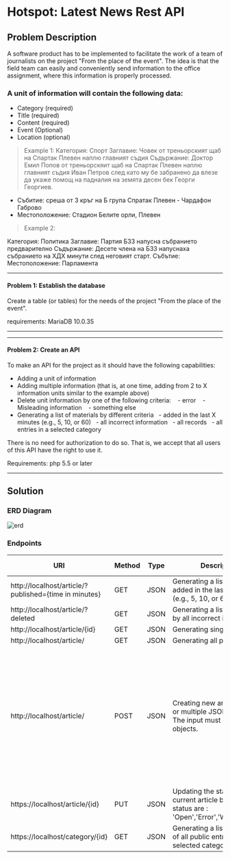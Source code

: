 # Hotspot: Latest News Rest API
## Problem Description
A software product has to be implemented to facilitate the work of a team of journalists on the project "From the place of the event".
The idea is that the field team can easily and conveniently send information to the office assignment, where this information is properly processed.

### A unit of information will contain the following data:
<ul>
  <li>Category (required)</li>
  <li>Title (required)</li>
  <li>Content (required)</li>
  <li>Event (Optional)</li>
  <li>Location (optional)</li>
</ul>

> Example 1:
 Категория: Спорт
 Заглавие: Човек от треньорският щаб на Спартак Плевен наплю главният съдия
Съдържание:
Доктор Емил Попов от треньорскяит щаб на Спартак Плевен наплю главният съдия Иван Петров след като му бе забранено да влезе да укаже помощ на падналия на земята десен бек Георги Георгиев.
 - Събитие: среша от 3 кръг на Б група Спратак Плевен - Чардафон Габрово
 - Местоположение: Стадион Белите орли, Плевен
 
 > Example 2:

Категория: Политика
Заглавие: Партия БЗЗ напусна събранието предварително
Съдържание: Десете члена на БЗЗ напуснаха събранието на ХДХ минути след неговият старт.
Събътие:
Местоположение: Парламента
 
 **************************************


#### Problem 1: Establish the database

Create a table (or tables) for the needs of the project "From the place of the event".

requirements: MariaDB 10.0.35


**************************************

*************************************
#### Problem 2: Create an API

To make an API for the project as it should have the following capabilities:

- Adding a unit of information
- Adding multiple information (that is, at one time, adding from 2 to X information units similar to the example above)
- Delete unit information by one of the following criteria:
   - error
   - Misleading information
   - something else
- Generating a list of materials by different criteria
  - added in the last X minutes (e.g., 5, 10, or 60)
  - all incorrect information
  - all records
  - all entries in a selected category

There is no need for authorization to do so. That is, we accept that all users of this API have the right to use it.

Requirements: php 5.5 or later

*********************************************

## Solution
### ERD Diagram
![erd](https://i.imgur.com/OcxZl8p.png)

### Endpoints
| URI                                                   	| Method 	| Type 	| Description                                                                                            	| Example Request                                                                                                                                                                                                                                                	|
|-------------------------------------------------------	|--------	|------	|--------------------------------------------------------------------------------------------------------	|----------------------------------------------------------------------------------------------------------------------------------------------------------------------------------------------------------------------------------------------------------------	|
| http://localhost/article/?published={time in minutes} 	| GET    	| JSON 	| Generating a list of materials added in the last X minutes (e.g., 5, 10, or 60)                        	|                                                                                                                                                                                                                                                                	|
| http://localhost/article/?deleted                     	| GET    	| JSON 	| Generating a list of materials by all incorrect information                                            	|                                                                                                                                                                                                                                                                	|
| http://localhost/article/{id}                         	| GET    	| JSON 	| Generating single article                                                                              	|                                                                                                                                                                                                                                                                	|
| http://localhost/article/                             	| GET    	| JSON 	| Generating all public articles                                                                         	|                                                                                                                                                                                                                                                                	|
| http://localhost/article/                             	| POST   	| JSON 	| Creating new articles by one or multiple JSON objects. The input must be array of objects.             	| [     {         "category": 2,         "title": "Партия БЗЗ напусна събранието предварително",         "content": "Десете члена на БЗЗ напуснаха събранието на ХДХ минути след неговият старт.",         "event": "",         "location": "Парламента"     } ] 	|
| https://localhost/article/{id}                        	| PUT    	| JSON 	| Updating the status of the current article by id. Possible status are : 'Open','Error','Wrong','Other' 	| { 	 "status":"other" }                                                                                                                                                                                                                                          	|
| https://localhost/category/{id}                       	| GET    	| JSON 	| Generating a list of materials of all public entries in a selected category                            	|                                                                                                                                                                                                                                                                	|
